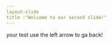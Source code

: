 ```yaml
---
layout:slide
title :"Welcome to our second slide!"
---
```

your test
use the left arrow to ga back!
